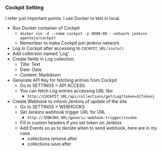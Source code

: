 ### Cockpit Setting

I refer just important points. I use Docker to test in local.

- Run Docker container of Cockpit
    - `docker run -d --name cockpit -p 8080:80 --network jenkins agentejo/cockpit`
    - Remember to make Cockpit join jenkins network
- Log in Cockpit after accessing to `COCKPIT_URL/install`
- Add collection named 'Log'
- Create fields in Log collection
    - Title: Text
    - Date: Date
    - Content: Markdown
- Generate API Key for fetching entries from Cockpit
    - Go to SETTINGS > API ACCESS
    - You can fetch Log entries accessing URL like
        - `http://COCKPIT_URL/api/collections/get/Log?token=${Token}`
- Create Webhook to inform Jenkins of update of the site
    - Go to SETTINGS > WEBHOOKS
    - Set Jenkins webhook trigger URL for URL
        - `http://JENKINS_URL/generic-webhook-trigger/invoke`
    - Fill in custom headers if you set token on Jenkins
    - Add Events so as to decide when to send webhook, here are in my case
        - collections.remove.after
        - collections.save.after   
